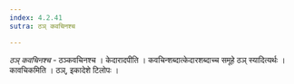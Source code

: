 ```yaml
---
index: 4.2.41
sutra: ठञ् कवचिनश्च

---
```

_ठञ् कवचिनश्च_ - ठञ्कवचिनश्च । केदारादपीति । कवचिन्शब्दात्केदारशब्दाच्च समूहे ठञ् स्यादित्यर्थः । कावचिकमिति । ठञ्, इकादेशे टिलोपः । 
